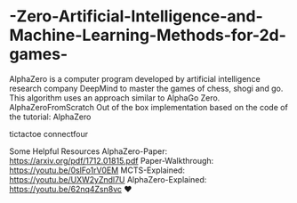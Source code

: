 # -Zero-Artificial-Intelligence-and-Machine-Learning-Methods-for-2d-games-
AlphaZero is a computer program developed by artificial intelligence research company DeepMind to master the games of chess, shogi and go. This algorithm uses an approach similar to AlphaGo Zero.
AlphaZeroFromScratch
Out of the box implementation based on the code of the tutorial: AlphaZero

tictactoe connectfour

Some Helpful Resources
AlphaZero-Paper: https://arxiv.org/pdf/1712.01815.pdf
Paper-Walkthrough: https://youtu.be/0slFo1rV0EM
MCTS-Explained: https://youtu.be/UXW2yZndl7U
AlphaZero-Explained: https://youtu.be/62nq4Zsn8vc
❤️
